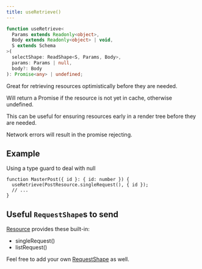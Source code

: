 ```yaml
---
title: useRetrieve()
---
```

```typescript
function useRetrieve<
  Params extends Readonly<object>,
  Body extends Readonly<object> | void,
  S extends Schema
>(
  selectShape: ReadShape<S, Params, Body>,
  params: Params | null,
  body?: Body
): Promise<any> | undefined;
```

Great for retrieving resources optimistically before they are needed.

Will return a Promise if the resource is not yet in cache, otherwise undefined.

This can be useful for ensuring resources early in a render tree before they are needed.

Network errors will result in the promise rejecting.

## Example

Using a type guard to deal with null

```tsx
function MasterPost({ id }: { id: number }) {
  useRetrieve(PostResource.singleRequest(), { id });
  // ...
}
```

## Useful `RequestShape`s to send

[Resource](./Resource.md#provided-and-overridable-methods) provides these built-in:

- singleRequest()
- listRequest()

Feel free to add your own [RequestShape](./RequestShape.md) as well.
